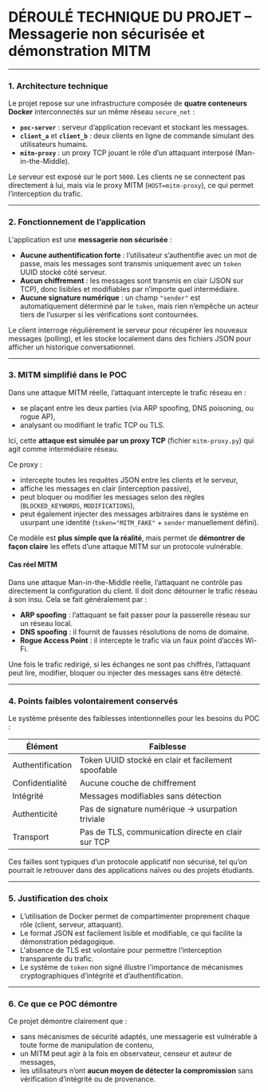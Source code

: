 # DÉROULÉ TECHNIQUE DU PROJET – Messagerie non sécurisée et démonstration MITM

---

### 1. Architecture technique

Le projet repose sur une infrastructure composée de **quatre conteneurs Docker** interconnectés sur un même réseau `secure_net` :

* **`poc-server`** : serveur d’application recevant et stockant les messages.
* **`client_a`** et **`client_b`** : deux clients en ligne de commande simulant des utilisateurs humains.
* **`mitm-proxy`** : un proxy TCP jouant le rôle d’un attaquant interposé (Man-in-the-Middle).

Le serveur est exposé sur le port `5000`. Les clients ne se connectent pas directement à lui, mais via le proxy MITM (`HOST=mitm-proxy`), ce qui permet l’interception du trafic.

---

### 2. Fonctionnement de l’application

L'application est une **messagerie non sécurisée** :

* **Aucune authentification forte** : l’utilisateur s’authentifie avec un mot de passe, mais les messages sont transmis uniquement avec un `token` UUID stocké côté serveur.
* **Aucun chiffrement** : les messages sont transmis en clair (JSON sur TCP), donc lisibles et modifiables par n’importe quel intermédiaire.
* **Aucune signature numérique** : un champ `"sender"` est automatiquement déterminé par le `token`, mais rien n’empêche un acteur tiers de l’usurper si les vérifications sont contournées.

Le client interroge régulièrement le serveur pour récupérer les nouveaux messages (polling), et les stocke localement dans des fichiers JSON pour afficher un historique conversationnel.

---

### 3. MITM simplifié dans le POC

Dans une attaque MITM réelle, l’attaquant intercepte le trafic réseau en :

* se plaçant entre les deux parties (via ARP spoofing, DNS poisoning, ou rogue AP),
* analysant ou modifiant le trafic TCP ou TLS.

Ici, cette **attaque est simulée par un proxy TCP** (fichier `mitm-proxy.py`) qui agit comme intermédiaire réseau.

Ce proxy :

* intercepte toutes les requêtes JSON entre les clients et le serveur,
* affiche les messages en clair (interception passive),
* peut bloquer ou modifier les messages selon des règles (`BLOCKED_KEYWORDS`, `MODIFICATIONS`),
* peut également injecter des messages arbitraires dans le système en usurpant une identité (`token="MITM_FAKE"` + `sender` manuellement défini).

Ce modèle est **plus simple que la réalité**, mais permet de **démontrer de façon claire** les effets d’une attaque MITM sur un protocole vulnérable.

#### Cas réel MITM

Dans une attaque Man-in-the-Middle réelle, l’attaquant ne contrôle pas directement la configuration du client. Il doit donc détourner le trafic réseau à son insu. Cela se fait généralement par :

* **ARP spoofing** : l’attaquant se fait passer pour la passerelle réseau sur un réseau local.
* **DNS spoofing** : il fournit de fausses résolutions de noms de domaine.
* **Rogue Access Point** : il intercepte le trafic via un faux point d’accès Wi-Fi.

Une fois le trafic redirigé, si les échanges ne sont pas chiffrés, l’attaquant peut lire, modifier, bloquer ou injecter des messages sans être détecté.

---

### 4. Points faibles volontairement conservés

Le système présente des faiblesses intentionnelles pour les besoins du POC :

| Élément          | Faiblesse                                          |
| ---------------- | -------------------------------------------------- |
| Authentification | Token UUID stocké en clair et facilement spoofable |
| Confidentialité  | Aucune couche de chiffrement                       |
| Intégrité        | Messages modifiables sans détection                |
| Authenticité     | Pas de signature numérique → usurpation triviale   |
| Transport        | Pas de TLS, communication directe en clair sur TCP |

Ces failles sont typiques d’un protocole applicatif non sécurisé, tel qu’on pourrait le retrouver dans des applications naïves ou des projets étudiants.

---

### 5. Justification des choix

* L’utilisation de Docker permet de compartimenter proprement chaque rôle (client, serveur, attaquant).
* Le format JSON est facilement lisible et modifiable, ce qui facilite la démonstration pédagogique.
* L'absence de TLS est volontaire pour permettre l’interception transparente du trafic.
* Le système de `token` non signé illustre l'importance de mécanismes cryptographiques d’intégrité et d’authentification.

---

### 6. Ce que ce POC démontre

Ce projet démontre clairement que :

* sans mécanismes de sécurité adaptés, une messagerie est vulnérable à toute forme de manipulation de contenu,
* un MITM peut agir à la fois en observateur, censeur et auteur de messages,
* les utilisateurs n’ont **aucun moyen de détecter la compromission** sans vérification d’intégrité ou de provenance.